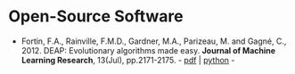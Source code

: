 # Open-Source Software

* Fortin, F.A., Rainville, F.M.D., Gardner, M.A., Parizeau, M. and Gagné, C., 2012. DEAP: Evolutionary algorithms made easy. **Journal of Machine Learning Research**, 13(Jul), pp.2171-2175. - [pdf](http://jmlr.org/papers/volume13/fortin12a/fortin12a.pdf) | [python](https://github.com/DEAP/deap) - 

